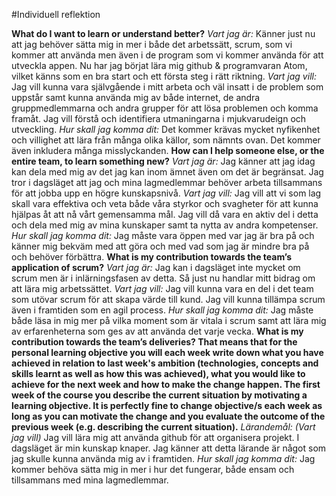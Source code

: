 #Individuell reflektion

**What do I want to learn or understand better?**
*Vart jag är:*
Känner just nu att jag behöver sätta mig in mer i både det arbetssätt, scrum, som vi kommer att använda men även i de program som vi kommer använda för att utveckla appen. Nu har jag börjat lära mig github & programvaran Atom, vilket känns som en bra start och ett första steg i rätt riktning.
*Vart jag vill:*
Jag vill kunna vara självgående i mitt arbeta och väl insatt i de problem som uppstår samt kunna använda mig av både internet, de andra gruppmedlemmarna och andra grupper för att lösa problemen och komma framåt. Jag vill förstå och identifiera utmaningarna i mjukvarudeign och utveckling.
*Hur skall jag komma dit:*
Det kommer krävas mycket nyfikenhet och villighet att lära från många olika källor, som nämnts ovan. Det kommer även inkludera många misslyckanden.
**How can I help someone else, or the entire team, to learn something new?**
*Vart jag är:*
Jag känner att jag idag kan dela med mig av det jag kan inom ämnet även om det är begränsat. Jag tror i dagsläget att jag och mina lagmedlemmar behöver arbeta tillsammans för att jobba upp en högre kunskapsnivå.
*Vart jag vill:*
Jag vill att vi som lag skall vara effektiva och veta både våra styrkor och svagheter för att kunna hjälpas åt att nå vårt gemensamma mål. Jag vill då vara en aktiv del i detta och dela med mig av mina kunskaper samt ta nytta av andra kompetenser.
*Hur skall jag komma dit:*
Jag måste vara öppen med var jag är bra på och känner mig bekväm med att göra och med vad som jag är mindre bra på och behöver förbättra.
**What is my contribution towards the team’s application of scrum?**
*Vart jag är:*
Jag kan i dagsläget inte mycket om scrum men är i inlärningsfasen av detta. Så just nu handlar mitt bidrag om att lära mig arbetssättet.
*Vart jag vill:*
Jag vill kunna vara en del i det team som utövar scrum för att skapa värde till kund. Jag vill kunna tillämpa scrum även i framtiden som en agil process.
*Hur skall jag komma dit:*
Jag måste både läsa in mig mer på vilka moment som är vitala i scrum samt att lära mig av erfarenheterna som ges av att använda det varje vecka.
**What is my contribution towards the team’s deliveries? That means that for the personal learning objective you will each week write down what you have achieved in relation to last week's ambition (technologies, concepts and skills learnt as well as how this was achieved), what you would like to achieve for the next week and how to make the change happen. The first week of the course you describe the current situation by motivating a learning objective. It is perfectly fine to change objective/s each week as long as you can motivate the change and you evaluate the outcome of the previous week (e.g. describing the current situation).**
*Lärandemål: (Vart jag vill)*
Jag vill lära mig att använda github för att organisera projekt. I dagsläget är min kunskap knaper. Jag känner att detta lärande är något som jag skulle kunna använda mig av i framtiden.
*Hur skall jag komma dit:*
Jag kommer behöva sätta mig in mer i hur det fungerar, både ensam och tillsammans med mina lagmedlemmar. 
